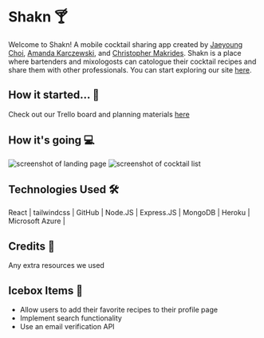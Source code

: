 # Shakn 🍸

Welcome to Shakn! A mobile cocktail sharing app created by [Jaeyoung Choi](https://github.com/choijyoung), [Amanda Karczewski](https://github.com/ajkarczewski), and [Christopher Makrides](https://github.com/cmakride). Shakn is a place where bartenders and mixologosts can catologue their cocktail recipes and share them with other professionals. You can start exploring our site [here](https://shakn-front-end.herokuapp.com/).

## How it started... 📝
Check out our Trello board and planning materials [here](https://trello.com/b/L6dbiTqe/cocktail-app-p3)

## How it's going 💻
![screenshot of landing page ]()
![screenshot of cocktail list]()

## Technologies Used 🛠

React | tailwindcss | GitHub | Node.JS | Express.JS | MongoDB | Heroku | Microsoft Azure | 

## Credits 🖤
Any extra resources we used

## Icebox Items 🧊 

- Allow users to add their favorite recipes to their profile page
- Implement search functionality
- Use an email verification API